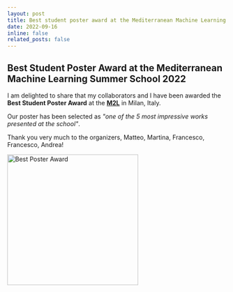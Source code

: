 ```yaml
---
layout: post
title: Best student poster award at the Mediterranean Machine Learning Summer School
date: 2022-09-16
inline: false
related_posts: false
---
```


## Best Student Poster Award at the Mediterranean Machine Learning Summer School 2022

I am delighted to share that my collaborators and I have been awarded the **Best Student Poster Award** at the **[M2L](https://www.m2lschool.org/past-editions/m2l-2022-italy)** in Milan, Italy.

Our poster has been selected as _"one of the 5 most impressive works presented at the school"_.

Thank you very much to the organizers, Matteo, Martina, Francesco, Francesco, Andrea!

<img src="{{ site.baseurl }}/assets/img/2022_best_poster_award_M2L.png" alt="Best Poster Award" width="300">

